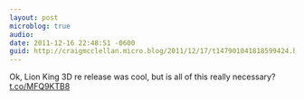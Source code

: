 ```yaml
---
layout: post
microblog: true
audio: 
date: 2011-12-16 22:48:51 -0600
guid: http://craigmcclellan.micro.blog/2011/12/17/t147901041818599424.html
---
```

Ok, Lion King 3D re release was cool, but is all of this really necessary? [t.co/MFQ9KTB8](http://t.co/MFQ9KTB8)
